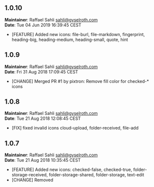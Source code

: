 ## 1.0.10
**Maintainer**: Raffael Sahli <sahli@gyselroth.com>\
**Date**: Tue 04 Jun 2019 16:39:45 CEST

* [FEATURE] Added new icons: file-burl, file-markdown, fingerprint, heading-big, heading-medium, heading-small, quote, hint


## 1.0.9
**Maintainer**: Raffael Sahli <sahli@gyselroth.com>\
**Date**: Fri 31 Aug 2018 17:09:45 CEST

* [CHANGE] Merged PR #1 by pixtron: Remove fill color for checked-* icons


## 1.0.8
**Maintainer**: Raffael Sahli <sahli@gyselroth.com>\
**Date**: Tue 21 Aug 2018 12:08:45 CEST

* [FIX] fixed invalid icons cloud-upload, folder-received, file-add


## 1.0.7
**Maintainer**: Raffael Sahli <sahli@gyselroth.com>\
**Date**: Tue 21 Aug 2018 10:35:45 CEST

* [FEATURE] Added new icons: checked-false, checked-true, folder-storage-received, folder-storage-shared, folder-storage, text-edit
* [CHANGE] Removed <title> attribute from all icons


## 1.0.6
**Maintainer**: Raffael Sahli <sahli@gyselroth.com>\
**Date**: Fri 08 Jun 2018 17:06:45 CEST

* [FEATURE] Added new icons: save, adjust, app-download, file-drag
* [CHANGE] changed icons: filter, cog


## 1.0.5
**Maintainer**: Raffael Sahli <sahli@gyselroth.com>\
**Date**: Tue 26 Sep 2017 11:26:20 CEST

* [FEATURE] Added css mask colors


## 1.0.4
**Maintainer**: Raffael Sahli <sahli@gyselroth.com>\
**Date**: Wed 20 Sep 2017 10:49:32 CEST

* [FIX] Fixed license (MIT)

